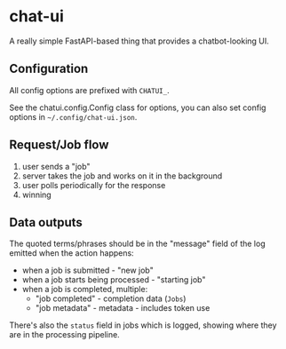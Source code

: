 # chat-ui

A really simple FastAPI-based thing that provides a chatbot-looking UI.

## Configuration

All config options are prefixed with `CHATUI_`.

See the chatui.config.Config class for options, you can also set config options in `~/.config/chat-ui.json`.

## Request/Job flow

1. user sends a "job"
2. server takes the job and works on it in the background
3. user polls periodically for the response
4. winning

## Data outputs

The quoted terms/phrases should be in the "message" field of the log emitted when the action happens:

- when a job is submitted - "new job"
- when a job starts being processed - "starting job"
- when a job is completed, multiple:
  - "job completed" - completion data (`Jobs`)
  - "job metadata" - metadata - includes token use

There's also the `status` field in jobs which is logged, showing where they are in the processing pipeline.

